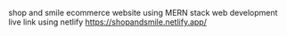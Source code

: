 shop and smile ecommerce website using MERN stack web development
live link using netlify
https://shopandsmile.netlify.app/
